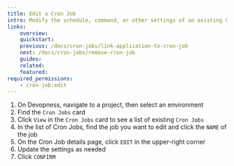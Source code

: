 ```yaml
---
title: Edit a Cron Job
intro: Modify the schedule, command, or other settings of an existing Cron Job.
links:
    overview:
    quickstart:
    previous: /docs/cron-jobs/link-application-to-cron-job
    next: /docs/cron-jobs/remove-cron-job
    guides:
    related:
    featured:
required_permissions:
    - cron-job:edit
---
```


1. On Devopness, navigate to a project, then select an environment
1. Find the `Cron Jobs` card
1. Click `View` in the `Cron Jobs` card to see a list of existing `Cron Jobs`
1. In the list of Cron Jobs, find the job you want to edit and click the `NAME` of the job
1. On the Cron Job details page, click `EDIT` in the upper-right corner
1. Update the settings as needed
1. Click `CONFIRM`

